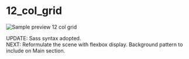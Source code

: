 # 12_col_grid

![Sample preview 12 col grid](https://arianzargaran.github.io/12_col_grid/css/styling/preview.png)

UPDATE: Sass syntax adopted.<br>
NEXT: Reformulate the scene with flexbox display. Background pattern to include on Main section.
